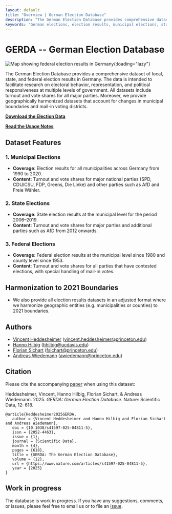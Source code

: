 ```yaml
---
layout: default
title: "Overview | German Election Database"
description: "The German Election Database provides comprehensive datasets of local, state, and federal election results in Germany for research on electoral behavior. Bundestagswahlergebnissen, Landeswahlergebnissen und Kommunalwahlergebnissen in Deutschland, die die Forschung zu Wahlverhalten, politischer Repräsentation und politischer Reaktionsfähigkeit ermöglicht."
keywords: "German elections, election results, municipal elections, state elections, federal elections, political science data, GERDA, Deutsche Wahlen, Wahlergebnisse, Kommunalwahlen, Landtagswahlen, Bundestagswahlen, Politikwissenschaftliche Daten"
---
```


# GERDA -- German Election Database

<meta name="viewport" content="width=device-width, initial-scale=1.0">
<meta name="author" content="Hanno Hilbig, Vincent Heddesheimer, Florian Sichart, Andreas Wiedemann">
<meta property="og:title" content="GERDA: German Election Database">
<meta property="og:image" content="https://german-elections.com/assets/images/map_elec_fed_combined.png"><meta property="og:url" content="https://german-elections.com/">
<meta name="twitter:card" content="summary_large_image">
<link rel="canonical" href="https://german-elections.com/">

<script type="application/ld+json">
{
  "@context": "https://schema.org",
  "@type": "Dataset",
  "name": "GERDA -- German Election Database",
  "description": "Comprehensive dataset of local, state, and federal election results in Germany, facilitating research on electoral behavior, representation, and political responsiveness. Umfassende Datenbank von: Bundestagswahlergebnissen, Landeswahlergebnissen und Kommunalwahlergebnissen in Deutschland, die die Forschung zu Wahlverhalten, politischer Repräsentation und politischer Reaktionsfähigkeit ermöglicht.",
  "url": "https://german-elections.com",
  "creator": {
    "@type": "Person",
    "name": ["Hanno Hilbig", "Vincent Heddesheimer", "Florian Sichart", "Andreas Wiedemann"]
  },
  "license": "https://creativecommons.org/licenses/by/4.0/",
  "keywords": "German elections, election results, municipal elections, state elections, federal elections, political science data, GERDA, Deutsche Wahlen, Wahlergebnisse, Kommunalwahlen, Landtagswahlen, Bundestagswahlen, Politikwissenschaftliche Daten"
}
</script>

![](/assets/images/map_elec_fed_combined.png "Map showing federal election results in Germany"){:loading="lazy"}

The German Election Database provides a comprehensive dataset of local, state, and federal election results in Germany. The data is intended to facilitate research on electoral behavior, representation, and political responsiveness at multiple levels of government. All datasets include turnout and vote shares for all major parties. Moreover, we provide geographically harmonized datasets that account for changes in municipal boundaries and mail-in voting districts.

**[Download the Election Data](election-data.md)**

**[Read the Usage Notes](usage_notes.md)**

## Dataset Features

### 1. Municipal Elections

- **Coverage**: Election results for all municipalities across Germany from 1990 to 2020.
- **Content**: Turnout and vote shares for major national parties (SPD, CDU/CSU, FDP, Greens, Die Linke) and other parties such as AfD and Freie Wähler.

### 2. State Elections

- **Coverage**: State election results at the municipal level for the period 2006–2019.
- **Content**: Turnout and vote shares for major parties and additional parties such as AfD from 2012 onwards.

### 3. Federal Elections

- **Coverage**: Federal election results at the municipal level since 1980 and county level since 1953.
- **Content**: Turnout and vote shares for all parties that have contested elections, with special handling of mail-in votes.

## Harmonization to 2021 Boundaries

- We also provide all election results datasets in an adjusted format where we harmonize geographic entities (e.g. municipalities or counties) to 2021 boundaries.

<!---

For some reason the link cannot start with a / 
See below...

\title{\onehalfspacing German Election Database}
\author{
    Vincent Heddesheimer\thanks{Ph.D. Candidate, Department of Politics, Princeton University. Email: \texttt{vincent.heddesheimer@princeton.edu}.} \hspace{0.5cm}
    Hanno Hilbig\thanks{Assistant Professor, Department of Political Science, UC Davis. Email: \texttt{hhilbig@ucdavis.edu}.} \hspace{0.5cm}
    Florian Sichart\thanks{Ph.D. Candidate, Department of Politics, Princeton University. Email: \texttt{fsichart@princeton.edu}.} \hspace{0.5cm}
    Andreas Wiedemann\thanks{Assistant Professor, Department of Politics, Princeton University. Email: \texttt{awiedemann@princeton.edu}.}

However when setting the path in the subpage, it needs to start with a /
Weird...

-->

## Authors

- [Vincent Heddesheimer](https://vincentheddesheimer.github.io/) (<vincent.heddesheimer@princeton.edu>)
- [Hanno Hilbig](https://www.hannohilbig.com/) (<hhilbig@ucdavis.edu>)
- [Florian Sichart](https://politics.princeton.edu/people/florian-sichart) (<fsichart@princeton.edu>)
- [Andreas Wiedemann](https://www.abwiedemann.com/) (<awiedemann@princeton.edu>)

## Citation

Please cite the accompanying [paper](https://www.nature.com/articles/s41597-025-04811-5) when using this dataset:

Heddesheimer, Vincent, Hanno Hilbig, Florian Sichart, & Andreas Wiedemann. 2025. *GERDA: German Election Database*. Nature: Scientific Data, 12: 618.

```
@article{Heddesheimer2025GERDA,
   author = {Vincent Heddesheimer and Hanno Hilbig and Florian Sichart and Andreas Wiedemann},
   doi = {10.1038/s41597-025-04811-5},
   issn = {2052-4463},
   issue = {1},
   journal = {Scientific Data},
   month = {4},
   pages = {618},
   title = {GERDA: The German Election Database},
   volume = {12},
   url = {https://www.nature.com/articles/s41597-025-04811-5},
   year = {2025}
}
```

## Work in progress

The database is work in progress. If you have any suggestions, comments, or issues, please feel free to email us or to file an [issue](https://github.com/awiedem/awiedem.github.io/issues).
